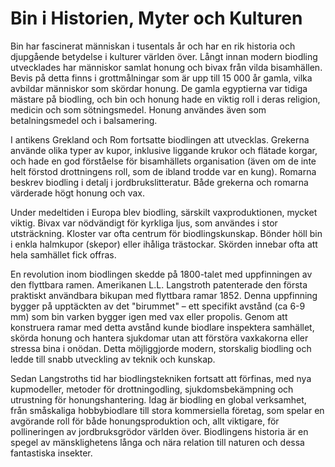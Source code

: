 
# Bin i Historien, Myter och Kulturen

Bin har fascinerat människan i tusentals år och har en rik historia och djupgående betydelse i kulturer världen över. Långt innan modern biodling utvecklades har människor samlat honung och bivax från vilda bisamhällen. Bevis på detta finns i grottmålningar som är upp till 15 000 år gamla, vilka avbildar människor som skördar honung. De gamla egyptierna var tidiga mästare på biodling, och bin och honung hade en viktig roll i deras religion, medicin och som sötningsmedel. Honung användes även som betalningsmedel och i balsamering.

I antikens Grekland och Rom fortsatte biodlingen att utvecklas. Grekerna använde olika typer av kupor, inklusive liggande krukor och flätade korgar, och hade en god förståelse för bisamhällets organisation (även om de inte helt förstod drottningens roll, som de ibland trodde var en kung). Romarna beskrev biodling i detalj i jordbrukslitteratur. Både grekerna och romarna värderade högt honung och vax.

Under medeltiden i Europa blev biodling, särskilt vaxproduktionen, mycket viktig. Bivax var nödvändigt för kyrkliga ljus, som användes i stor utsträckning. Kloster var ofta centrum för biodlingskunskap. Bönder höll bin i enkla halmkupor (skepor) eller ihåliga trästockar. Skörden innebar ofta att hela samhället fick offras.

En revolution inom biodlingen skedde på 1800-talet med uppfinningen av den flyttbara ramen. Amerikanen L.L. Langstroth patenterade den första praktiskt användbara bikupan med flyttbara ramar 1852. Denna uppfinning bygger på upptäckten av det "birummet" – ett specifikt avstånd (ca 6-9 mm) som bin varken bygger igen med vax eller propolis. Genom att konstruera ramar med detta avstånd kunde biodlare inspektera samhället, skörda honung och hantera sjukdomar utan att förstöra vaxkakorna eller stressa bina i onödan. Detta möjliggjorde modern, storskalig biodling och ledde till snabb utveckling av teknik och kunskap.

Sedan Langstroths tid har biodlingstekniken fortsatt att förfinas, med nya kupmodeller, metoder för drottningodling, sjukdomsbekämpning och utrustning för honungshantering. Idag är biodling en global verksamhet, från småskaliga hobbybiodlare till stora kommersiella företag, som spelar en avgörande roll för både honungsproduktion och, allt viktigare, för pollineringen av jordbruksgrödor världen över. Biodlingens historia är en spegel av mänsklighetens långa och nära relation till naturen och dessa fantastiska insekter.

